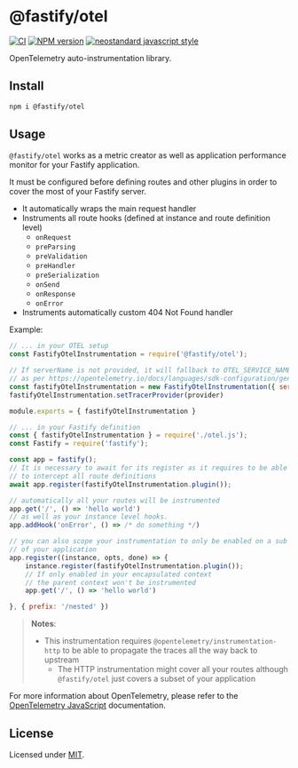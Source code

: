 # @fastify/otel

[![CI](https://github.com/fastify/otel/actions/workflows/ci.yml/badge.svg?branch=main)](https://github.com/fastify/otel/actions/workflows/ci.yml)
[![NPM version](https://img.shields.io/npm/v/@fastify/otel.svg?style=flat)](https://www.npmjs.com/package/@fastify/otel)
[![neostandard javascript style](https://img.shields.io/badge/code_style-neostandard-brightgreen?style=flat)](https://github.com/neostandard/neostandard)

OpenTelemetry auto-instrumentation library.

## Install

```sh
npm i @fastify/otel
```

## Usage

`@fastify/otel` works as a metric creator as well as application performance monitor for your Fastify application.

It must be configured before defining routes and other plugins in order to cover the most of your Fastify server.

- It automatically wraps the main request handler
- Instruments all route hooks (defined at instance and route definition level)
  - `onRequest`
  - `preParsing`
  - `preValidation`
  - `preHandler`
  - `preSerialization`
  - `onSend`
  - `onResponse`
  - `onError`
- Instruments automatically custom 404 Not Found handler

Example:

```js
// ... in your OTEL setup
const FastifyOtelInstrumentation = require('@fastify/otel');

// If serverName is not provided, it will fallback to OTEL_SERVICE_NAME
// as per https://opentelemetry.io/docs/languages/sdk-configuration/general/.
const fastifyOtelInstrumentation = new FastifyOtelInstrumentation({ servername: '<yourCustomApplicationName>' }); 
fastifyOtelInstrumentation.setTracerProvider(provider)

module.exports = { fastifyOtelInstrumentation }

// ... in your Fastify definition
const { fastifyOtelInstrumentation } = require('./otel.js');
const Fastify = require('fastify');

const app = fastify();
// It is necessary to await for its register as it requires to be able
// to intercept all route definitions
await app.register(fastifyOtelInstrumentation.plugin());

// automatically all your routes will be instrumented
app.get('/', () => 'hello world')
// as well as your instance level hooks.
app.addHook('onError', () => /* do something */)

// you can also scope your instrumentation to only be enabled on a sub context
// of your application
app.register((instance, opts, done) => {
    instance.register(fastifyOtelInstrumentation.plugin());
    // If only enabled in your encapsulated context
    // the parent context won't be instrumented
    app.get('/', () => 'hello world')

}, { prefix: '/nested' })
```

> **Notes**:
>
> - This instrumentation requires `@opentelemetry/instrumentation-http` to be able to propagate the traces all the way back to upstream
>   - The HTTP instrumentation might cover all your routes although `@fastify/otel` just covers a subset of your application

For more information about OpenTelemetry, please refer to the [OpenTelemetry JavaScript](https://opentelemetry.io/docs/languages/js/) documentation.

## License

Licensed under [MIT](./LICENSE).
